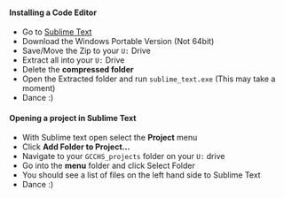 #### Installing a Code Editor

- Go to [Sublime Text](http://www.sublimetext.com/2)
- Download the Windows Portable Version (Not 64bit)
- Save/Move the Zip to your `U:` Drive
- Extract all into your `U:` Drive
- Delete the __compressed folder__
- Open the Extracted folder and run `sublime_text.exe` (This may take a moment)
- Dance :)

#### Opening a project in Sublime Text

- With Sublime text open select the __Project__ menu
- Click __Add Folder to Project...__
- Navigate to your `GCCHS_projects` folder on your `U:` drive
- Go into the __menu__ folder and click Select Folder
- You should see a list of files on the left hand side to Sublime Text
- Dance :)
